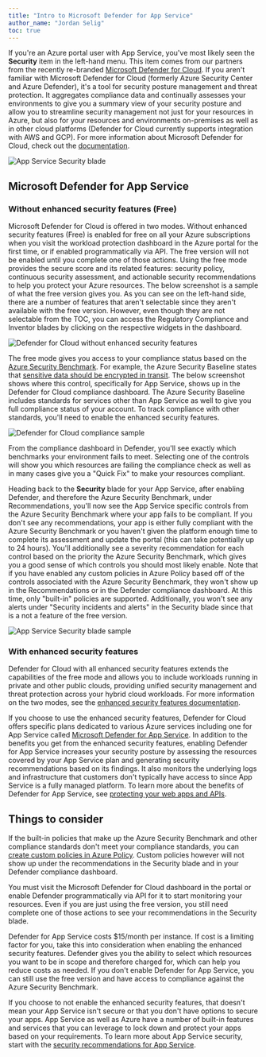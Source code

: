 ```yaml
---
title: "Intro to Microsoft Defender for App Service"
author_name: "Jordan Selig"
toc: true
---
```


If you're an Azure portal user with App Service, you've most likely seen the **Security** item in the left-hand menu. This item comes from our partners from the recently re-branded [Microsoft Defender for Cloud](https://docs.microsoft.com/azure/defender-for-cloud/defender-for-cloud-introduction). If you aren't familiar with Microsoft Defender for Cloud (formerly Azure Security Center and Azure Defender), it's a tool for security posture management and threat protection. It aggregates compliance data and continually assesses your environments to give you a summary view of your security posture and allow you to streamline security management not just for your resources in Azure, but also for your resources and environments on-premises as well as in other cloud platforms (Defender for Cloud currently supports integration with AWS and GCP). For more information about Microsoft Defender for Cloud, check out the [documentation](https://docs.microsoft.com/azure/defender-for-cloud/defender-for-cloud-introduction).

![App Service Security blade]({{site.baseurl}}/media/2022/04/AppServiceSecurityBlade.png)

## Microsoft Defender for App Service

### Without enhanced security features (Free)

Microsoft Defender for Cloud is offered in two modes. Without enhanced security features (Free) is enabled for free on all your Azure subscriptions when you visit the workload protection dashboard in the Azure portal for the first time, or if enabled programmatically via API. The free version will not be enabled until you complete one of those actions. Using the free mode provides the secure score and its related features: security policy, continuous security assessment, and actionable security recommendations to help you protect your Azure resources. The below screenshot is a sample of what the free version gives you. As you can see on the left-hand side, there are a number of features that aren't selectable since they aren't available with the free version. However, even though they are not selectable from the TOC, you can access the Regulatory Compliance and Inventor blades by clicking on the respective widgets in the dashboard.

![Defender for Cloud without enhanced security features]({{site.baseurl}}/media/2022/04/DefenderFreeMode.png)

The free mode gives you access to your compliance status based on the [Azure Security Benchmark](https://docs.microsoft.com/security/benchmark/azure/). For example, the Azure Security Baseline states that [sensitive data should be encrypted in transit](https://docs.microsoft.com/security/benchmark/azure/security-controls-v3-data-protection#dp-3-encrypt-sensitive-data-in-transit). The below screenshot shows where this control, specifically for App Service, shows up in the Defender for Cloud compliance dashboard. The Azure Security Baseline includes standards for services other than App Service as well to give you full compliance status of your account. To track compliance with other standards, you'll need to enable the enhanced security features.

![Defender for Cloud compliance sample]({{site.baseurl}}/media/2022/04/DefenderFreeModeComplianceSample.png)

From the compliance dashboard in Defender, you'll see exactly which benchmarks your environment fails to meet. Selecting one of the controls will show you which resources are failing the compliance check as well as in many cases give you a "Quick Fix" to make your resources compliant.

Heading back to the **Security** blade for your App Service, after enabling Defender, and therefore the Azure Security Benchmark, under Recommendations, you'll now see the App Service specific controls from the Azure Security Benchmark where your app fails to be compliant. If you don't see any recommendations, your app is either fully compliant with the Azure Security Benchmark or you haven't given the platform enough time to complete its assessment and update the portal (this can take potentially up to 24 hours). You'll additionally see a severity recommendation for each control based on the priority the Azure Security Benchmark, which gives you a good sense of which controls you should most likely enable. Note that if you have enabled any custom policies in Azure Policy based off of the controls associated with the Azure Security Benchmark, they won't show up in the Recommendations or in the Defender compliance dashboard. At this time, only "built-in" policies are supported. Additionally, you won't see any alerts under "Security incidents and alerts" in the Security blade since that is a not a feature of the free version.

![App Service Security blade sample]({{site.baseurl}}/media/2022/04/AppServiceSecurityBladeFull.png)  

### With enhanced security features

Defender for Cloud with all enhanced security features extends the capabilities of the free mode and allows you to include workloads running in private and other public clouds, providing unified security management and threat protection across your hybrid cloud workloads. For more information on the two modes, see the [enhanced security features documentation](https://docs.microsoft.com/azure/defender-for-cloud/enhanced-security-features-overview).

If you choose to use the enhanced security features, Defender for Cloud offers specific plans dedicated to various Azure services including one for App Service called [Microsoft Defender for App Service](https://docs.microsoft.com/azure/defender-for-cloud/defender-for-app-service-introduction). In addition to the benefits you get from the enhanced security features, enabling Defender for App Service increases your security posture by assessing the resources covered by your App Service plan and generating security recommendations based on its findings. It also monitors the underlying logs and infrastructure that customers don't typically have access to since App Service is a fully managed platform. To learn more about the benefits of Defender for App Service, see [protecting your web apps and APIs](https://docs.microsoft.com/azure/defender-for-cloud/defender-for-app-service-introduction).

## Things to consider

If the built-in policies that make up the Azure Security Benchmark and other compliance standards don't meet your compliance standards, you can [create custom policies in Azure Policy](https://docs.microsoft.com/azure/governance/policy/tutorials/create-custom-policy-definition). Custom policies however will not show up under the recommendations in the Security blade and in your Defender compliance dashboard.

You must visit the Microsoft Defender for Cloud dashboard in the portal or enable Defender programmatically via API for it to start monitoring your resources. Even if you are just using the free version, you still need complete one of those actions to see your recommendations in the Security blade.  

Defender for App Service costs $15/month per instance. If cost is a limiting factor for you, take this into consideration when enabling the enhanced security features. Defender gives you the ability to select which resources you want to be in scope and therefore charged for, which can help you reduce costs as needed. If you don't enable Defender for App Service, you can still use the free version and have access to compliance against the Azure Security Benchmark.

If you choose to not enable the enhanced security features, that doesn't mean your App Service isn't secure or that you don't have options to secure your apps. App Service as well as Azure have a number of built-in features and services that you can leverage to lock down and protect your apps based on your requirements. To learn more about App Service security, start with the [security recommendations for App Service](https://docs.microsoft.com/azure/app-service/security-recommendations).
